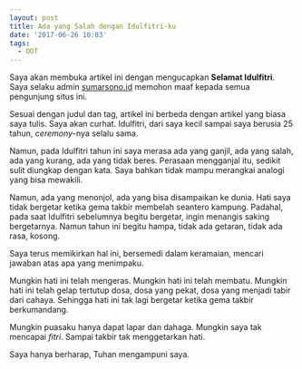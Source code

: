 ```yaml
---
layout: post
title: Ada yang Salah dengan Idulfitri-ku
date: '2017-06-26 10:03'
tags:
  - OOT
---
```

Saya akan membuka artikel ini dengan mengucapkan **Selamat Idulfitri**. Saya selaku admin [sumarsono.id](https://www.sumarsono.id) memohon maaf kepada semua pengunjung situs ini.

Sesuai dengan judul dan tag, artikel ini berbeda dengan artikel yang biasa saya tulis. Saya akan curhat. Idulfitri, dari saya kecil sampai saya berusia 25 tahun, *ceremony*-nya selalu sama.

Namun, pada Idulfitri tahun ini saya merasa ada yang ganjil, ada yang salah, ada yang kurang, ada yang tidak beres. Perasaan mengganjal itu, sedikit sulit diungkap dengan kata. Saya bahkan tidak mampu merangkai analogi yang bisa mewakili.

Namun, ada yang menonjol, ada yang bisa disampaikan ke dunia. Hati saya tidak bergetar ketika gema takbir membelah seantero kampung. Padahal, pada saat Idulfitri sebelumnya begitu bergetar, ingin menangis saking bergetarnya. Namun tahun ini begitu hampa, tidak ada getaran, tidak ada rasa, kosong.

Saya terus memikirkan hal ini, bersemedi dalam keramaian, mencari jawaban atas apa yang menimpaku.

Mungkin hati ini telah mengeras. Mungkin hati ini telah membatu. Mungkin hati ini telah gelap tertutup dosa, dosa yang pekat, dosa yang menjadi tabir dari cahaya. Sehingga hati ini tak lagi bergetar ketika gema takbir berkumandang.

Mungkin puasaku hanya dapat lapar dan dahaga. Mungkin saya tak mencapai _fitri_. Sampai takbir tak menggetarkan hati.

Saya hanya berharap, Tuhan mengampuni saya.
